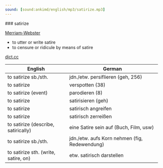 ```yaml
---
sound: [sound:ankimd/english/mp3/satirize.mp3]
---
```


\### satirize

[Merriam-Webster](https://www.merriam-webster.com/dictionary/satirize)

- to utter or write satire
- to censure or ridicule by means of satire

[dict.cc](https://www.dict.cc/satirize)

| English        | German       |
| -------------- | ------------ |
| to satirize sb./sth. | jdn./etw. persiflieren (geh, 256) |
| to satirize | verspotten (38) |
| to satirize (event) | parodieren (8) |
| to satirize | satirisieren (geh) |
| to satirize | satirisch angreifen |
| to satirize | satirisch zerreißen |
| to satirize (describe, satirically) | eine Satire sein auf (Buch, Film, usw) |
| to satirize sb./sth. | jdn./etw. aufs Korn nehmen (fig, Redewendung) |
| to satirize sth. (write, satire, on) | etw. satirisch darstellen |
